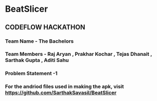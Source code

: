 # BeatSlicer
## CODEFLOW HACKATHON

### Team Name - The Bachelors
### Team Members - Raj Aryan , Prakhar Kochar , Tejas Dhanait , Sarthak Gupta , Aditi Sahu

### Problem Statement -1

### For the andriod files used in making the apk, visit https://github.com/SarthakSavasil/BeatSlicer

